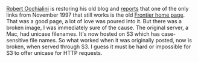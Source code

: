 <a href="https://twitter.com/bump">Robert Occhialini</a> is restoring his old blog and <a href="https://twitter.com/bump/status/1189179783722217473">reports</a> that one of the only links from November 1997 that still works is the old <a href="http://scripting.com/frontier/olddefault.html">Frontier home page</a>. That was a good page, a lot of love was poured into it. But there was a broken image, I was immediately sure of the cause. The original server, a Mac, had unicase filenames. It's now hosted on S3 which has case-sensitive file names. So what worked when it was originally posted, now is broken, when served through S3. I guess it must be hard or impossible for S3 to offer unicase for HTTP requests. 
